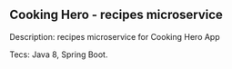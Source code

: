 Cooking Hero - recipes microservice
-----------------------------------

Description: recipes microservice for Cooking Hero App

Tecs: Java 8, Spring Boot.
